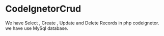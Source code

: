 # CodeIgnetorCrud
We have Select , Create , Update and Delete Records in php codeignetor. we have use MySql database.

